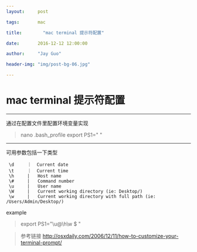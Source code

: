 ```yaml
---
layout:     post

tags:       mac

title:        "mac terminal 提示符配置"

date:       2016-12-12 12:00:00

author:     "Jay Guo"

header-img: "img/post-bg-06.jpg"

---
```


# mac terminal 提示符配置
------
通过在配置文件里配置环境变量实现
>nano .bash_profile
>export PS1=" "

------
可用参数包括一下类型

	 \d     ｜  Current date
	 \t     ｜  Current time
	 \h     |   Host name
	 \#     |   Command number
	 \u     |   User name
	 \W     |   Current working directory (ie: Desktop/)
	 \w     |   Current working directory with full path (ie: /Users/Admin/Desktop/)


example
> export PS1="\u@\h\w $ "

>参考链接 http://osxdaily.com/2006/12/11/how-to-customize-your-terminal-prompt/



